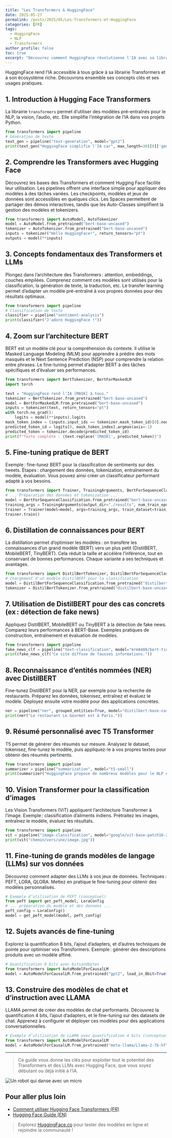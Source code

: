 ```yaml
---
title: "Les Transformers & HuggingFace"
date: 2025-05-27
permalink: /posts/2025/05/Les-Transformers-et-HuggingFace
categories: [FR]
tags:
  - HuggingFace
  - NLP
  - Transformers
author_profile: false
toc: true
excerpt: "Découvrez comment HuggingFace révolutionne l'IA avec sa librairie Transformers. Apprenez à utiliser les modèles pré-entraînés pour le NLP, la vision et plus encore."
---
```


HuggingFace rend l’IA accessible à tous grâce à sa librairie Transformers et à son écosystème riche. Découvrons ensemble ses concepts clés et ses usages pratiques.

## 1. Introduction à Hugging Face Transformers
La librairie `transformers` permet d’utiliser des modèles pré-entraînés pour le NLP, la vision, l’audio, etc. Elle simplifie l’intégration de l’IA dans vos projets Python.

```python
from transformers import pipeline
# Génération de texte
text_gen = pipeline("text-generation", model="gpt2")
print(text_gen("HuggingFace simplifie l'IA car", max_length=30)[0]['generated_text'])
```

## 2. Comprendre les Transformers avec Hugging Face
Découvrez les bases des Transformers et comment Hugging Face facilite leur utilisation. Les pipelines offrent une interface simple pour appliquer des modèles à des tâches variées. Les checkpoints, modèles et jeux de données sont accessibles en quelques clics. Les Spaces permettent de partager des démos interactives, tandis que les Auto-Classes simplifient la gestion des modèles et tokenizers.

```python
from transformers import AutoModel, AutoTokenizer
model = AutoModel.from_pretrained("bert-base-uncased")
tokenizer = AutoTokenizer.from_pretrained("bert-base-uncased")
inputs = tokenizer("Hello HuggingFace!", return_tensors="pt")
outputs = model(**inputs)
```

## 3. Concepts fondamentaux des Transformers et LLMs
Plongez dans l’architecture des Transformers : attention, embeddings, couches empilées. Comprenez comment ces modèles sont utilisés pour la classification, la génération de texte, la traduction, etc. Le transfer learning permet d’adapter un modèle pré-entraîné à vos propres données pour des résultats optimaux.

```python
from transformers import pipeline
# Classification de texte
classifier = pipeline("sentiment-analysis")
print(classifier("J'adore HuggingFace !"))
```

## 4. Zoom sur l’architecture BERT
BERT est un modèle clé pour la compréhension du contexte. Il utilise le Masked Language Modeling (MLM) pour apprendre à prédire des mots masqués et le Next Sentence Prediction (NSP) pour comprendre la relation entre phrases. Le fine-tuning permet d’adapter BERT à des tâches spécifiques et d’évaluer ses performances.

```python
from transformers import BertTokenizer, BertForMaskedLM
import torch

text = "HuggingFace rend l'IA [MASK] à tous."
tokenizer = BertTokenizer.from_pretrained("bert-base-uncased")
model = BertForMaskedLM.from_pretrained("bert-base-uncased")
inputs = tokenizer(text, return_tensors="pt")
with torch.no_grad():
    logits = model(**inputs).logits
mask_token_index = (inputs.input_ids == tokenizer.mask_token_id)[0].nonzero(as_tuple=True)[0]
predicted_token_id = logits[0, mask_token_index].argmax(axis=-1)
predicted_token = tokenizer.decode(predicted_token_id)
print(f"Texte complété : {text.replace('[MASK]', predicted_token)}")
```

## 5. Fine-tuning pratique de BERT
Exemple : fine-tunez BERT pour la classification de sentiments sur des tweets. Étapes : chargement des données, tokenization, entraînement du modèle, évaluation. Vous pouvez ainsi créer un classificateur performant adapté à vos besoins.

```python
from transformers import Trainer, TrainingArguments, BertForSequenceClassification
# ... Préparation des données et tokenization ...
model = BertForSequenceClassification.from_pretrained("bert-base-uncased")
training_args = TrainingArguments(output_dir="./results", num_train_epochs=1)
trainer = Trainer(model=model, args=training_args, train_dataset=train_ds, eval_dataset=eval_ds)
trainer.train()
```

## 6. Distillation de connaissances pour BERT
La distillation permet d’optimiser les modèles : on transfère les connaissances d’un grand modèle (BERT) vers un plus petit (DistilBERT, MobileBERT, TinyBERT). Cela réduit la taille et accélère l’inférence, tout en conservant de bonnes performances. Chaque variante a ses techniques et avantages.

```python
from transformers import DistilBertTokenizer, DistilBertForSequenceClassification
# Chargement d'un modèle DistilBERT pour la classification
model = DistilBertForSequenceClassification.from_pretrained("distilbert-base-uncased")
tokenizer = DistilBertTokenizer.from_pretrained("distilbert-base-uncased")
```

## 7. Utilisation de DistilBERT pour des cas concrets (ex : détection de fake news)
Appliquez DistilBERT, MobileBERT ou TinyBERT à la détection de fake news. Comparez leurs performances à BERT-Base. Exemples pratiques de construction, entraînement et évaluation de modèles.

```python
from transformers import pipeline
fake_news_clf = pipeline("text-classification", model="mrm8488/bert-tiny-finetuned-fake-news-detection")
print(fake_news_clf("Ce site diffuse de fausses informations."))
```

## 8. Reconnaissance d’entités nommées (NER) avec DistilBERT
Fine-tunez DistilBERT pour la NER, par exemple pour la recherche de restaurants. Préparez les données, tokenisez, entraînez et évaluez le modèle. Déployez ensuite votre modèle pour des applications concrètes.

```python
ner = pipeline("ner", grouped_entities=True, model="distilbert-base-cased")
print(ner("Le restaurant Le Gourmet est à Paris."))
```

## 9. Résumé personnalisé avec T5 Transformer
T5 permet de générer des résumés sur mesure. Analysez le dataset, tokenisez, fine-tunez le modèle, puis appliquez-le à vos propres textes pour obtenir des résumés pertinents.

```python
from transformers import pipeline
summarizer = pipeline("summarization", model="t5-small")
print(summarizer("HuggingFace propose de nombreux modèles pour le NLP et la vision."))
```

## 10. Vision Transformer pour la classification d’images
Les Vision Transformers (ViT) appliquent l’architecture Transformer à l’image. Exemple : classification d’aliments indiens. Prétraitez les images, entraînez le modèle, évaluez les résultats.

```python
from transformers import pipeline
vit = pipeline("image-classification", model="google/vit-base-patch16-224")
print(vit("chemin/vers/une/image.jpg"))
```

## 11. Fine-tuning de grands modèles de langage (LLMs) sur vos données
Découvrez comment adapter des LLMs à vos jeux de données. Techniques : PEFT, LORA, QLORA. Mettez en pratique le fine-tuning pour obtenir des modèles personnalisés.

```python
# Exemple d’utilisation de PEFT (conceptuel)
from peft import get_peft_model, LoraConfig
# ... préparation du modèle et des données ...
peft_config = LoraConfig()
model = get_peft_model(model, peft_config)
```

## 12. Sujets avancés de fine-tuning
Explorez la quantification 8 bits, l’ajout d’adapters, et d’autres techniques de pointe pour optimiser vos Transformers. Exemple : générer des descriptions produits avec un modèle affiné.

```python
# Quantification 8 bits avec bitsandbytes
from transformers import AutoModelForCausalLM
model = AutoModelForCausalLM.from_pretrained("gpt2", load_in_8bit=True)
```

## 13. Construire des modèles de chat et d’instruction avec LLAMA
LLAMA permet de créer des modèles de chat performants. Découvrez la quantification 4 bits, l’ajout d’adapters, et le fine-tuning sur des datasets de chat. Apprenez à configurer et déployer ces modèles pour des applications conversationnelles.

```python
# Exemple d’utilisation de LLAMA avec quantification 4 bits (conceptuel)
from transformers import AutoModelForCausalLM
model = AutoModelForCausalLM.from_pretrained("meta-llama/Llama-2-7b-hf", load_in_4bit=True)
```

---

> Ce guide vous donne les clés pour exploiter tout le potentiel des Transformers et des LLMs avec Hugging Face, que vous soyez débutant ou déjà initié à l’IA.

![Un robot qui danse avec un micro](https://media.giphy.com/media/26ufdipQqU2lhNA4g/giphy.gif)

## Pour aller plus loin
- [Comment utiliser Hugging Face Transformers (FR)](https://inside-machinelearning.com/comment-utiliser-hugging-face-transformers/)
- [Hugging Face Guide (EN)](https://inside-machinelearning.com/en/hugging-face-guide/)

> Explorez [HuggingFace.co](https://huggingface.co/) pour tester des modèles en ligne et rejoindre la communauté !
